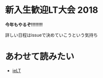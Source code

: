 # 新入生歓迎LT大会 2018

**今年もやるぞ!!!!!!!!**


詳しい日程はissueで決めていこうという気持ち


# あわせて読みたい

- [ieLT](https://scrapbox.io/ie-ryukyu/ieLT)

